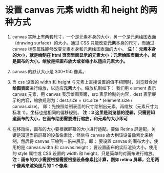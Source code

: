 # 设置 canvas 元素 width 和 height 的两种方式

1. canvas 实际上有两套尺寸，一个是元素本身的大小，另一个是元素绘图表面（drawing surface）的大小。通过 CSS 只能改变**元素**本身的尺寸，而通过 canvas 标签属性能够改变元素本身和元素绘图表面的大小。
   **注 1：元素本身的大小，就是绘制在 html 页面里面显示的元素大小；元素绘图表面大小，就是画布的大小。缩放是把画布放大或者缩小以适应元素大小。**

2. canvas 的默认大小是 300\*150 像素。

3. 当 css 设置的 width 和 height 与元素上直接设置的值不相同时，浏览器会对**绘图表面**进行缩放，以适应**元素**大小。缩放机制如下：
   我们用 element 表示 canvas 元素，用 canvas 表示绘图表面，src 表示绘制的内容，dest 表示展示的内容，缩放规则为：dest.size = src.size \* (element.size / canvas.size)。
   即：先按照绘制表面的尺寸绘制出元素，再缩放（元素尺寸为标准 1）。坐标也是相同的偏移规则。
   **注：3 这里是浏览器的逻辑，只需要知道画布的大小，在画布绘图需要进行缩放，和元素的大小即可**

4. 在移动端，画布的大小要根据屏幕的大小进行适配。要做 Retina 屏适配，关键是知道当前屏幕的设备像素比，然后将 canvas 放大到该设备像素比来绘制，然后将 canvas 压缩到一倍来展示。即：
   要设置 canvas 的画布大小，使用的是 canvas.width 和 canvas.height；
   要设置画布的实际渲染大小，使用的 style 属性或 CSS 设置的 width 和 height，只是简单的对画布进行缩放。
   **注：画布的大小需要根据需要根据设备像素比计算，例如 retina 屏幕，会用两个像素来渲染图片的 1 个像素**
